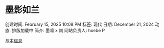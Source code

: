 # 墨影如兰

创建时间: February 15, 2025 10:08 PM
标签: 现代
日期: December 21, 2024
动态: 排版加载中
简介: 墨凛 x 岚
网站负责人: hoebe P

[基本信息](%E5%A2%A8%E5%BD%B1%E5%A6%82%E5%85%B0%2019b555443f068049bed4f30f8479789c/%E5%9F%BA%E6%9C%AC%E4%BF%A1%E6%81%AF%2019b555443f06801d8c1cf277b7c6c595.csv)